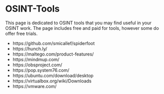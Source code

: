 # OSINT-Tools
<p>This page is dedicated to OSINT tools that you may find useful in your OSINT work. The page includes free and paid for tools, however some do offer free trials.</p>
<ul>
 <li>https://github.com/smicallef/spiderfoot</li>
 <li>https://hunch.ly/</li>
 <li>https://maltego.com/product-features/</li>
 <li>https://mindmup.com/</li>
 <li>https://obsproject.com/</li>
 <li>https://pop.system76.com/</li>
 <li>https://ubuntu.com/download/desktop</li>
 <li>https://virtualbox.org/wiki/Downloads</li>
 <li>https://vmware.com/</li>
</ul>
